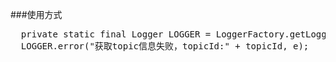 ###使用方式
  
<pre>
  private static final Logger LOGGER = LoggerFactory.getLogger(TopicPresenter.class);
  LOGGER.error("获取topic信息失败，topicId:" + topicId, e);
</pre>

